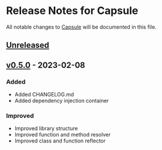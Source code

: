 # Release Notes for Capsule

All notable changes to [Capsule](https://github.com/sikessem/capsule) will be documented in this file.

## [Unreleased](https://github.com/sikessem/capsule/compare/0.4.1...HEAD)

## [v0.5.0](https://github.com/sikessem/capsule/releases/tag/v0.5.0) - 2023-02-08

### Added

- Added CHANGELOG.md
- Added dependency injection container

### Improved

- Improved library structure
- Improved function and method resolver
- Improved class and function reflector
